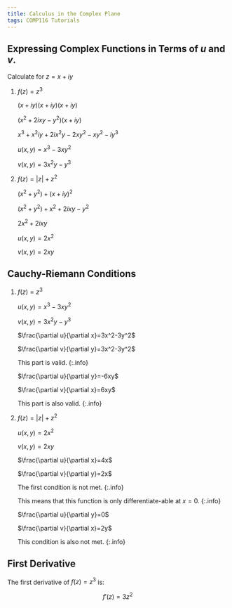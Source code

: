 ```yaml
---
title: Calculus in the Complex Plane
tags: COMP116 Tutorials
---
```

## Expressing Complex Functions in Terms of $u$ and $v$.
Calculate for $z=x+iy$

1. $f(z)=z^3$
	
	$(x+iy)(x+iy)(x+iy)$
	
	$(x^2+2ixy-y^2)(x+iy)$
	
	$x^3+x^2iy+2ix^2y-2xy^2-xy^2-iy^3$
	
	$u(x,y)=x^3-3xy^2$
	
	$v(x,y)=3x^2y-y^3$
1. $f(z)=\vert z\vert+
z^2$

	$(x^2+y^2)+(x+iy)^2$
	
	$(x^2+y^2)+x^2+2ixy-y^2$
	
	$2x^2+2ixy$
	
	$u(x,y)=2x^2$
	
	$v(x,y)=2xy$

## Cauchy-Riemann Conditions 

1. $f(z)=z^3$
	
	$u(x,y)=x^3-3xy^2$
	
	$v(x,y)=3x^2y-y^3$
	
	$\frac{\partial u}{\partial x}=3x^2-3y^2$
	
	$\frac{\partial v}{\partial y}=3x^2-3y^2$
	
	This part is valid.
	{:.info}
	
	$\frac{\partial u}{\partial y}=-6xy$
	
	$\frac{\partial v}{\partial x}=6xy$
	
	This part is also valid.
	{:.info}
1. $f(z)=\vert z\vert+
z^2$
	
	$u(x,y)=2x^2$
	
	$v(x,y)=2xy$
	
	$\frac{\partial u}{\partial x}=4x$
	
	$\frac{\partial v}{\partial y}=2x$
	
	The first condition is not met.
	{:.info}
	
	This means that this function is only differentiate-able at $x=0$.
	{:.info}
	
	$\frac{\partial u}{\partial y}=0$
	
	$\frac{\partial v}{\partial x}=2y$
	
	This condition is also not met.
	{:.info}

## First Derivative

The first derivative of $f(z)=z^3$ is:

$$f'(z)=3z^2$$